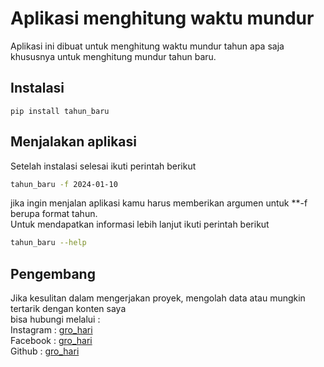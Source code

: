 # Aplikasi menghitung waktu mundur
Aplikasi ini dibuat untuk menghitung waktu mundur tahun apa saja\
khususnya untuk menghitung mundur tahun baru.

## Instalasi
```
pip install tahun_baru
```

## Menjalakan aplikasi
Setelah instalasi selesai ikuti perintah berikut
```bash
tahun_baru -f 2024-01-10
```
jika ingin menjalan aplikasi kamu harus memberikan argumen untuk **-f berupa format tahun.\
Untuk mendapatkan informasi lebih lanjut ikuti perintah berikut
```bash
tahun_baru --help
```

## Pengembang
Jika kesulitan dalam mengerjakan proyek, mengolah data atau mungkin tertarik dengan konten saya\
bisa hubungi melalui :\
Instagram : [gro_hari](https://www.instagram.com/gro_hari/)\
Facebook : [gro_hari](https://www.facebook.com/people/Hari/100080744265288/)\
Github : [gro_hari](https://github.com/harigro)


